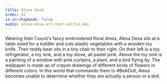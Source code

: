 ```yaml
---
title: Alexa Dexa
order: 91
is-in-chapbook: false
audio: alexa-dexa-alt-text-selfie.m4a
---
```

Wearing their Γιαγιά’s fancy embroidered floral dress, Alexa Dexa sits at a table sized for a toddler and cuts plastic vegetables with a wooden toy knife. Their teddy bear sits in a tiny chair to their right. On their left is a toy refrigerator, a toy sink, and a toy stove, all pastel pink. Above the toy sink is a painting of a window with pink curtains, a plant, and a bird flying by. The wallpaper is made up of crayon drawings of different kinds of flowers in different colors. In this world that commands them to #BeADoll, Alexa becomes unable to determine whether they are actually a person or a doll.
